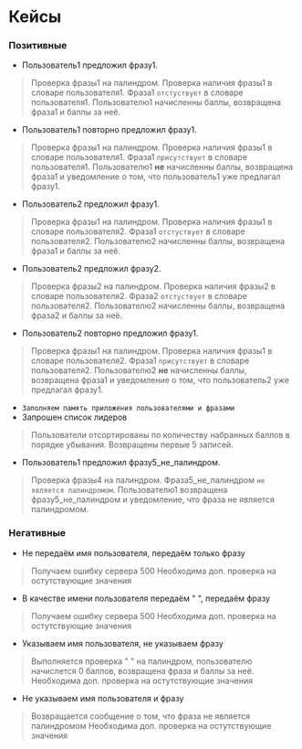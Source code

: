 Кейсы
=====================
### Позитивные

* Пользователь1 предложил фразу1.
>Проверка фразы1 на палиндром. Проверка наличия фразы1 в словаре пользователя1. Фраза1 `отстуствует` в словаре пользователя1. Пользователю1 начисленны баллы, возвращена фраза1 и баллы за неё.
* Пользователь1 повторно предложил фразу1.
>Проверка фразы1 на палиндром. Проверка наличия фразы1 в словаре пользователя1. Фраза1 `присутствует` в словаре пользователя1. Пользователю1 **не** начисленны баллы, возвращена фраза1 и уведомление о том, что пользователь1 уже предлагал фразу1.
* Пользователь2 предложил фразу1.
>Проверка фразы1 на палиндром. Проверка наличия фразы1 в словаре пользователя2. Фраза1 `отстуствует` в словаре пользователя2. Пользователю2 начисленны баллы, возвращена фраза1 и баллы за неё.
* Пользователь2 предложил фразу2.
>Проверка фразы2 на палиндром. Проверка наличия фразы2 в словаре пользователя2. Фраза2 `отстуствует` в словаре пользователя2. Пользователю2 начисленны баллы, возвращена фраза2 и баллы за неё.
* Пользователь2 повторно предложил фразу1.
>Проверка фразы1 на палиндром. Проверка наличия фразы1 в словаре пользователя2. Фраза1 `присутствует` в словаре пользователя2. Пользователю2 **не** начисленны баллы, возвращена фраза1 и уведомление о том, что пользователь2 уже предлагал фразу1.
* `Заполняем память приложения пользователями и фразами`
* Запрошен список лидеров
>Пользователи отсортированы по количеству набранных баллов в порядке убывания. Возвращены первые 5 записей.
* Пользователь1 предложил фразу5_не_палиндром.
>Проверка фразы4 на палиндром. Фраза5_не_палиндром `не является палиндромом`. Пользователю1 возвращена фразу5_не_палиндром и уведомление, что фраза не является палиндромом.

### Негативные

* Не передаём имя пользователя, передаём только фразу
>Получаем ошибку сервера 500
>Необходима доп. проверка на остутствующие значения
* В качестве имени пользователя передаём " ", передаём фразу
>Получаем ошибку сервера 500
>Необходима доп. проверка на остутствующие значения
* Указываем имя пользователя, не указываем фразу
>Выполняется проверка " " на палиндром, пользователю начислется 0 баллов, возвращена фраза и баллы за неё.
> Необходима доп. проверка на остутствующие значения
* Не указываем имя пользователя и фразу
>Возвращается сообщение о том, что фраза не является палиндромом
>Необходима доп. проверка на остутствующие значения
